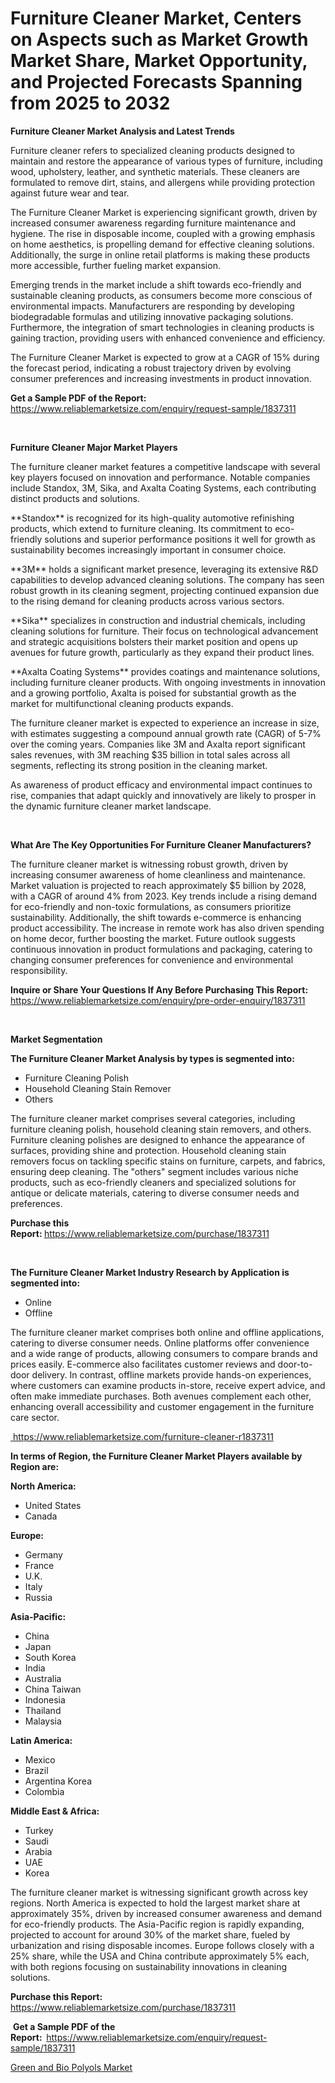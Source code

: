 <p><h1>Furniture Cleaner Market, Centers on Aspects such as Market Growth Market Share, Market Opportunity, and Projected Forecasts Spanning from 2025 to 2032</h1></p><p><strong>Furniture Cleaner Market Analysis and Latest Trends</strong></p>
<p><p>Furniture cleaner refers to specialized cleaning products designed to maintain and restore the appearance of various types of furniture, including wood, upholstery, leather, and synthetic materials. These cleaners are formulated to remove dirt, stains, and allergens while providing protection against future wear and tear.</p><p>The Furniture Cleaner Market is experiencing significant growth, driven by increased consumer awareness regarding furniture maintenance and hygiene. The rise in disposable income, coupled with a growing emphasis on home aesthetics, is propelling demand for effective cleaning solutions. Additionally, the surge in online retail platforms is making these products more accessible, further fueling market expansion.</p><p>Emerging trends in the market include a shift towards eco-friendly and sustainable cleaning products, as consumers become more conscious of environmental impacts. Manufacturers are responding by developing biodegradable formulas and utilizing innovative packaging solutions. Furthermore, the integration of smart technologies in cleaning products is gaining traction, providing users with enhanced convenience and efficiency.</p><p>The Furniture Cleaner Market is expected to grow at a CAGR of 15% during the forecast period, indicating a robust trajectory driven by evolving consumer preferences and increasing investments in product innovation.</p></p>
<p><strong>Get a Sample PDF of the Report:&nbsp;</strong> <a href="https://www.reliablemarketsize.com/enquiry/request-sample/1837311?utm_campaign=2744&utm_medium=2&utm_source=Github&utm_content=ia&utm_term=02042025&utm_id=furniture-cleaner">https://www.reliablemarketsize.com/enquiry/request-sample/1837311</a></p>
<p>&nbsp;</p>
<p><strong>Furniture Cleaner Major Market Players</strong></p>
<p><p>The furniture cleaner market features a competitive landscape with several key players focused on innovation and performance. Notable companies include Standox, 3M, Sika, and Axalta Coating Systems, each contributing distinct products and solutions.</p><p>**Standox** is recognized for its high-quality automotive refinishing products, which extend to furniture cleaning. Its commitment to eco-friendly solutions and superior performance positions it well for growth as sustainability becomes increasingly important in consumer choice.</p><p>**3M** holds a significant market presence, leveraging its extensive R&D capabilities to develop advanced cleaning solutions. The company has seen robust growth in its cleaning segment, projecting continued expansion due to the rising demand for cleaning products across various sectors.</p><p>**Sika** specializes in construction and industrial chemicals, including cleaning solutions for furniture. Their focus on technological advancement and strategic acquisitions bolsters their market position and opens up avenues for future growth, particularly as they expand their product lines.</p><p>**Axalta Coating Systems** provides coatings and maintenance solutions, including furniture cleaner products. With ongoing investments in innovation and a growing portfolio, Axalta is poised for substantial growth as the market for multifunctional cleaning products expands.</p><p>The furniture cleaner market is expected to experience an increase in size, with estimates suggesting a compound annual growth rate (CAGR) of 5-7% over the coming years. Companies like 3M and Axalta report significant sales revenues, with 3M reaching $35 billion in total sales across all segments, reflecting its strong position in the cleaning market. </p><p>As awareness of product efficacy and environmental impact continues to rise, companies that adapt quickly and innovatively are likely to prosper in the dynamic furniture cleaner market landscape.</p></p>
<p>&nbsp;</p>
<p><strong>What Are The Key Opportunities For Furniture Cleaner Manufacturers?</strong></p>
<p><p>The furniture cleaner market is witnessing robust growth, driven by increasing consumer awareness of home cleanliness and maintenance. Market valuation is projected to reach approximately $5 billion by 2028, with a CAGR of around 4% from 2023. Key trends include a rising demand for eco-friendly and non-toxic formulations, as consumers prioritize sustainability. Additionally, the shift towards e-commerce is enhancing product accessibility. The increase in remote work has also driven spending on home decor, further boosting the market. Future outlook suggests continuous innovation in product formulations and packaging, catering to changing consumer preferences for convenience and environmental responsibility.</p></p>
<p><strong>Inquire or Share Your Questions If Any Before Purchasing This Report:</strong> <a href="https://www.reliablemarketsize.com/enquiry/pre-order-enquiry/1837311?utm_campaign=2744&utm_medium=2&utm_source=Github&utm_content=ia&utm_term=02042025&utm_id=furniture-cleaner">https://www.reliablemarketsize.com/enquiry/pre-order-enquiry/1837311</a></p>
<p>&nbsp;</p>
<p><strong>Market Segmentation</strong></p>
<p><strong>The Furniture Cleaner Market Analysis by types is segmented into:</strong></p>
<p><ul><li>Furniture Cleaning Polish</li><li>Household Cleaning Stain Remover</li><li>Others</li></ul></p>
<p><p>The furniture cleaner market comprises several categories, including furniture cleaning polish, household cleaning stain removers, and others. Furniture cleaning polishes are designed to enhance the appearance of surfaces, providing shine and protection. Household cleaning stain removers focus on tackling specific stains on furniture, carpets, and fabrics, ensuring deep cleaning. The "others" segment includes various niche products, such as eco-friendly cleaners and specialized solutions for antique or delicate materials, catering to diverse consumer needs and preferences.</p></p>
<p><strong>Purchase this Report:&nbsp;</strong><a href="https://www.reliablemarketsize.com/purchase/1837311?utm_campaign=2744&utm_medium=2&utm_source=Github&utm_content=ia&utm_term=02042025&utm_id=furniture-cleaner">https://www.reliablemarketsize.com/purchase/1837311</a></p>
<p>&nbsp;</p>
<p><strong>The Furniture Cleaner Market Industry Research by Application is segmented into:</strong></p>
<p><ul><li>Online</li><li>Offline</li></ul></p>
<p><p>The furniture cleaner market comprises both online and offline applications, catering to diverse consumer needs. Online platforms offer convenience and a wide range of products, allowing consumers to compare brands and prices easily. E-commerce also facilitates customer reviews and door-to-door delivery. In contrast, offline markets provide hands-on experiences, where customers can examine products in-store, receive expert advice, and often make immediate purchases. Both avenues complement each other, enhancing overall accessibility and customer engagement in the furniture care sector.</p></p>
<p><a href="https://www.reliablemarketsize.com/furniture-cleaner-r1837311?utm_campaign=2744&utm_medium=2&utm_source=Github&utm_content=ia&utm_term=02042025&utm_id=furniture-cleaner">&nbsp;https://www.reliablemarketsize.com/furniture-cleaner-r1837311</a></p>
<p><strong>In terms of Region, the Furniture Cleaner Market Players available by Region are:</strong></p>
<p>
    <p> <strong> North America: </strong>
        <ul>
            <li>United States</li>
            <li>Canada</li>
        </ul>
        </p> 
    <p> <strong> Europe: </strong>
        <ul>
            <li>Germany</li>
            <li>France</li>
            <li>U.K.</li>
            <li>Italy</li>
            <li>Russia</li>
        </ul>
        </p> 
    <p> <strong> Asia-Pacific: </strong>
        <ul>
            <li>China</li>
            <li>Japan</li>
            <li>South Korea</li>
            <li>India</li>
            <li>Australia</li>
            <li>China Taiwan</li>
            <li>Indonesia</li>
            <li>Thailand</li>
            <li>Malaysia</li>
        </ul>
        </p> 
    <p> <strong> Latin America: </strong>
        <ul>
            <li>Mexico</li>
            <li>Brazil</li>
            <li>Argentina Korea</li>
            <li>Colombia</li>
        </ul>
        </p> 
    <p> <strong> Middle East & Africa: </strong>
        <ul>
            <li>Turkey</li>
            <li>Saudi</li>
            <li>Arabia</li>
            <li>UAE</li>
            <li>Korea</li>
        </ul>
    </p>
    </p>
<p><p>The furniture cleaner market is witnessing significant growth across key regions. North America is expected to hold the largest market share at approximately 35%, driven by increased consumer awareness and demand for eco-friendly products. The Asia-Pacific region is rapidly expanding, projected to account for around 30% of the market share, fueled by urbanization and rising disposable incomes. Europe follows closely with a 25% share, while the USA and China contribute approximately 5% each, with both regions focusing on sustainability innovations in cleaning solutions.</p></p>
<p><strong>Purchase this Report: </strong><a href="https://www.reliablemarketsize.com/purchase/1837311?utm_campaign=2744&utm_medium=2&utm_source=Github&utm_content=ia&utm_term=02042025&utm_id=furniture-cleaner">https://www.reliablemarketsize.com/purchase/1837311</a></p>
<p>&nbsp;<strong>Get a Sample PDF of the Report:&nbsp;&nbsp;</strong><a href="https://www.reliablemarketsize.com/enquiry/request-sample/1837311?utm_campaign=2744&utm_medium=2&utm_source=Github&utm_content=ia&utm_term=02042025&utm_id=furniture-cleaner">https://www.reliablemarketsize.com/enquiry/request-sample/1837311</a></p>
<p><strong></strong></p>
<p><p><a href="https://github.com/chaturberville8181/Market-Research-Report-List-1/blob/main/green-and-bio-polyols-market.md?utm_campaign=2744&utm_medium=2&utm_source=Github&utm_content=ia&utm_term=02042025&utm_id=furniture-cleaner">Green and Bio Polyols Market</a></p></p>